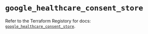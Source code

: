 # `google_healthcare_consent_store`

Refer to the Terraform Registory for docs: [`google_healthcare_consent_store`](https://www.terraform.io/docs/providers/google/r/healthcare_consent_store).
